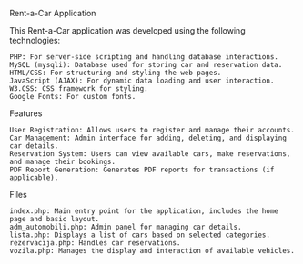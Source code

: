 Rent-a-Car Application

This Rent-a-Car application was developed using the following technologies:

    PHP: For server-side scripting and handling database interactions.
    MySQL (mysqli): Database used for storing car and reservation data.
    HTML/CSS: For structuring and styling the web pages.
    JavaScript (AJAX): For dynamic data loading and user interaction.
    W3.CSS: CSS framework for styling.
    Google Fonts: For custom fonts.

Features

    User Registration: Allows users to register and manage their accounts.
    Car Management: Admin interface for adding, deleting, and displaying car details.
    Reservation System: Users can view available cars, make reservations, and manage their bookings.
    PDF Report Generation: Generates PDF reports for transactions (if applicable).

Files

    index.php: Main entry point for the application, includes the home page and basic layout.
    adm_automobili.php: Admin panel for managing car details.
    lista.php: Displays a list of cars based on selected categories.
    rezervacija.php: Handles car reservations.
    vozila.php: Manages the display and interaction of available vehicles.
